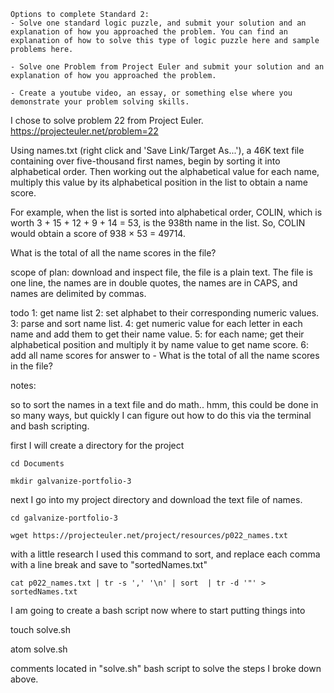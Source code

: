 
    Options to complete Standard 2:
    - Solve one standard logic puzzle, and submit your solution and an explanation of how you approached the problem. You can find an explanation of how to solve this type of logic puzzle here and sample problems here.

    - Solve one Problem from Project Euler and submit your solution and an explanation of how you approached the problem.

    - Create a youtube video, an essay, or something else where you demonstrate your problem solving skills.


I chose to solve problem 22 from Project Euler.
https://projecteuler.net/problem=22

Using names.txt (right click and 'Save Link/Target As...'), a 46K text file containing over five-thousand first names, begin by sorting it into alphabetical order. Then working out the alphabetical value for each name, multiply this value by its alphabetical position in the list to obtain a name score.

For example, when the list is sorted into alphabetical order, COLIN, which is worth 3 + 15 + 12 + 9 + 14 = 53, is the 938th name in the list. So, COLIN would obtain a score of 938 × 53 = 49714.

What is the total of all the name scores in the file?

scope of plan:
download and inspect file, the file is a plain text. The file is one line, the names are in double quotes, the names are in CAPS, and names are delimited by commas.

todo
    1: get name list
    2: set alphabet to their corresponding numeric values.
    3: parse and sort name list.
    4: get numeric value for each letter in each name and add them to get their name value.
    5: for each name; get their alphabetical position and multiply it by name value to get name score.
    6: add all name scores for answer to - What is the total of all the name scores in the file?

notes:

so to sort the names in a text file and do math.. hmm, this could be done in so many ways, but quickly I can figure out how to do this via the terminal and bash scripting.

first I will create a directory for the project

    cd Documents

    mkdir galvanize-portfolio-3


next  I go into my project directory and download the text file of names.

    cd galvanize-portfolio-3

    wget https://projecteuler.net/project/resources/p022_names.txt

with a little research I used this command to sort, and replace each comma with a line break and save to "sortedNames.txt"

    cat p022_names.txt | tr -s ',' '\n' | sort  | tr -d '"' > sortedNames.txt

I am going to create a bash script now where to start putting things into

   touch solve.sh

   atom solve.sh

comments located in "solve.sh" bash script to solve the steps I broke down above.
